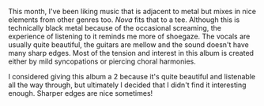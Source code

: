 This month, I've been liking music that is adjacent to metal but mixes in nice
elements from other genres too. *Nova* fits that to a tee. Although this is
technically black metal because of the occasional screaming, the experience of listening
to it reminds me more of shoegaze. The vocals are usually quite beautiful, the 
guitars are mellow and the sound doesn't have many sharp edges. Most of the tension and
interest in this album is created either by mild syncopations or piercing choral
harmonies.

I considered giving this album a 2 because it's quite beautiful and listenable all the way
through, but ultimately I decided that I didn't find it interesting enough. Sharper edges
are nice sometimes!
